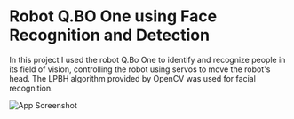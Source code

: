 
# Robot Q.BO One using Face Recognition and Detection

In this project I used the robot Q.Bo One to identify and recognize people in its field of vision, controlling the robot using servos to move the robot's head. The LPBH algorithm provided by OpenCV was used for facial recognition.

![App Screenshot](https://i.ytimg.com/vi/dN-lQP5-f0M/maxresdefault.jpg)

